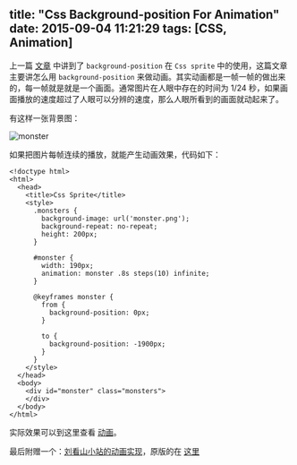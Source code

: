 title: "Css Background-position For Animation"
date: 2015-09-04 11:21:29
tags: [CSS, Animation]
---

上一篇 [文章](http://fatelei.github.io/2015/09/01/Css-background-position/) 中讲到了 `background-position` 在 `Css sprite` 中的使用，这篇文章主要讲怎么用 `background-position` 来做动画。其实动画都是一帧一帧的做出来的，每一帧就是就是一个画面。通常图片在人眼中存在的时间为 1/24 秒，如果画面播放的速度超过了人眼可以分辨的速度，那么人眼所看到的画面就动起来了。

<!-- more -->

 有这样一张背景图：

![monster](/images/monster.png)

如果把图片每帧连续的播放，就能产生动画效果，代码如下：

```
<!doctype html>
<html>
  <head>
    <title>Css Sprite</title>
    <style>
      .monsters {
        background-image: url('monster.png');
        background-repeat: no-repeat;
        height: 200px;
      }

      #monster {
        width: 190px;
        animation: monster .8s steps(10) infinite;
      }

      @keyframes monster {
        from {
          background-position: 0px;
        }

        to {
          background-position: -1900px;
        }
      }
    </style>
  </head>
  <body>
    <div id="monster" class="monsters">
    </div>
  </body>
</html>
```

实际效果可以到这里查看 [动画](https://jsfiddle.net/fatelei/j47609b1/embedded/result/)。

最后附赠一个：[刘看山小站的动画实现](https://jsfiddle.net/fatelei/hgqmh6q1/embedded/result/)，原版的在 [这里](https://liukanshan.zhihu.com)
